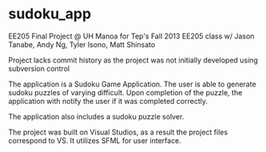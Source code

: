 # sudoku_app
EE205 Final Project @ UH Manoa for Tep's Fall 2013 EE205 class w/ Jason Tanabe, Andy Ng, Tyler Isono, Matt Shinsato

Project lacks commit history as the project was not initially developed using subversion control

The application is a Sudoku Game Application.
The user is able to generate sudoku puzzles of varying difficult. Upon completion of the puzzle, the application with notify the user if it was completed correctly. 

The application also includes a sudoku puzzle solver.

The project was built on Visual Studios, as a result the project files correspond to VS. It utilizes SFML for user interface.
